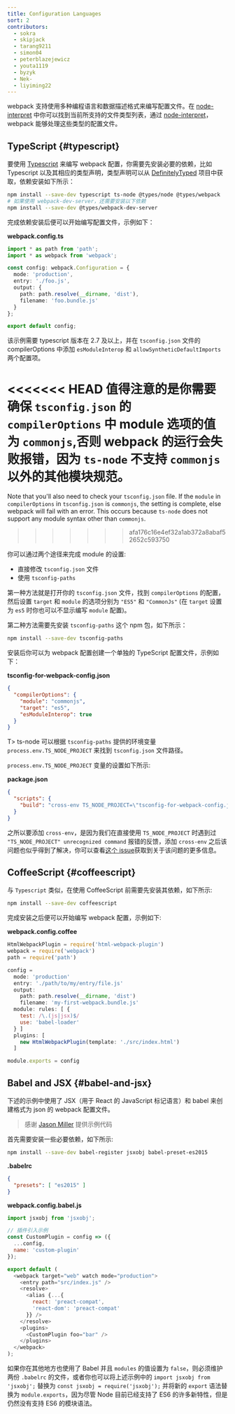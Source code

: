 ```yaml
---
title: Configuration Languages
sort: 2
contributors:
  - sokra
  - skipjack
  - tarang9211
  - simon04
  - peterblazejewicz
  - youta1119
  - byzyk
  - Nek-
  - liyiming22
---
```


webpack 支持使用多种编程语言和数据描述格式来编写配置文件。在 [node-interpret](https://github.com/gulpjs/interpret) 中你可以找到当前所支持的文件类型列表，通过 [node-interpret](https://github.com/gulpjs/interpret)，webpack 能够处理这些类型的配置文件。


## TypeScript {#typescript}

要使用 [Typescript](https://www.typescriptlang.org/) 来编写 webpack 配置，你需要先安装必要的依赖，比如 Typescript 以及其相应的类型声明，类型声明可以从 [DefinitelyTyped](https://definitelytyped.org/) 项目中获取，依赖安装如下所示：

``` bash
npm install --save-dev typescript ts-node @types/node @types/webpack
# 如果使用 webpack-dev-server，还需要安装以下依赖
npm install --save-dev @types/webpack-dev-server
```

完成依赖安装后便可以开始编写配置文件，示例如下：

__webpack.config.ts__

```typescript
import * as path from 'path';
import * as webpack from 'webpack';

const config: webpack.Configuration = {
  mode: 'production',
  entry: './foo.js',
  output: {
    path: path.resolve(__dirname, 'dist'),
    filename: 'foo.bundle.js'
  }
};

export default config;
```

该示例需要 typescript 版本在 2.7 及以上，并在 `tsconfig.json` 文件的 compilerOptions 中添加 `esModuleInterop` 和 `allowSyntheticDefaultImports` 两个配置项。

<<<<<<< HEAD
值得注意的是你需要确保 `tsconfig.json` 的 `compilerOptions` 中 module 选项的值为 `commonjs`,否则 webpack 的运行会失败报错，因为 `ts-node` 不支持 `commonjs` 以外的其他模块规范。
=======
Note that you'll also need to check your `tsconfig.json` file. If the `module` in `compilerOptions` in `tsconfig.json` is `commonjs`, the setting is complete, else webpack will fail with an error. This occurs because `ts-node` does not support any module syntax other than `commonjs`.
>>>>>>> afa176c16e4ef32a1ab372a8abaf52652c593750

你可以通过两个途径来完成 module 的设置:

* 直接修改 `tsconfig.json` 文件
* 使用 `tsconfig-paths`

第一种方法就是打开你的 `tsconfig.json` 文件，找到 `compilerOptions` 的配置，然后设置 `target` 和 `module` 的选项分别为 `"ES5"` 和 `"CommonJs"` (在 `target` 设置为 `es5` 时你也可以不显示编写 `module` 配置)。

第二种方法需要先安装 `tsconfig-paths` 这个 npm 包，如下所示：

``` bash
npm install --save-dev tsconfig-paths
```

安装后你可以为 webpack 配置创建一个单独的 TypeScript 配置文件，示例如下：

__tsconfig-for-webpack-config.json__

``` json
{
  "compilerOptions": {
    "module": "commonjs",
    "target": "es5",
    "esModuleInterop": true
  }
}
```

T> ts-node 可以根据 `tsconfig-paths` 提供的环境变量 `process.env.TS_NODE_PROJECT` 来找到 `tsconfig.json` 文件路径。

`process.env.TS_NODE_PROJECT` 变量的设置如下所示:

__package.json__

```json
{
  "scripts": {
    "build": "cross-env TS_NODE_PROJECT=\"tsconfig-for-webpack-config.json\" webpack"
  }
}
```

之所以要添加 `cross-env`，是因为我们在直接使用 `TS_NODE_PROJECT` 时遇到过 `"TS_NODE_PROJECT" unrecognized command` 报错的反馈，添加 `cross-env` 之后该问题也似乎得到了解决，你可以查看[这个 issue](https://github.com/webpack/webpack.js.org/issues/2733)获取到关于该问题的更多信息。


## CoffeeScript {#coffeescript}

与 `Typescript` 类似，在使用 CoffeeScript 前需要先安装其依赖，如下所示:

``` bash
npm install --save-dev coffeescript
```

完成安装之后便可以开始编写 webpack 配置，示例如下:

__webpack.config.coffee__

<!-- eslint-skip -->

```js
HtmlWebpackPlugin = require('html-webpack-plugin')
webpack = require('webpack')
path = require('path')

config =
  mode: 'production'
  entry: './path/to/my/entry/file.js'
  output:
    path: path.resolve(__dirname, 'dist')
    filename: 'my-first-webpack.bundle.js'
  module: rules: [ {
    test: /\.(js|jsx)$/
    use: 'babel-loader'
  } ]
  plugins: [
    new HtmlWebpackPlugin(template: './src/index.html')
  ]

module.exports = config
```


## Babel and JSX {#babel-and-jsx}

下述的示例中使用了 JSX（用于 React 的 JavaScript 标记语言）和 babel 来创建格式为 json 的 webpack 配置文件。

> 感谢 [Jason Miller](https://twitter.com/_developit) 提供示例代码

首先需要安装一些必要依赖，如下所示:

``` bash
npm install --save-dev babel-register jsxobj babel-preset-es2015
```

__.babelrc__

``` json
{
  "presets": [ "es2015" ]
}
```

__webpack.config.babel.js__

``` js
import jsxobj from 'jsxobj';

// 插件引入示例
const CustomPlugin = config => ({
  ...config,
  name: 'custom-plugin'
});

export default (
  <webpack target="web" watch mode="production">
    <entry path="src/index.js" />
    <resolve>
      <alias {...{
        react: 'preact-compat',
        'react-dom': 'preact-compat'
      }} />
    </resolve>
    <plugins>
      <CustomPlugin foo="bar" />
    </plugins>
  </webpack>
);
```

如果你在其他地方也使用了 Babel 并且 `modules` 的值设置为 `false`，则必须维护两份 `.babelrc` 的文件，或者你也可以将上述示例中的 `import jsxobj from 'jsxobj';` 替换为 `const jsxobj = require('jsxobj');` 并将新的 `export` 语法替换为 `module.exports`，因为尽管 Node 目前已经支持了 ES6 的许多新特性，但是仍然没有支持 ES6 的模块语法。
